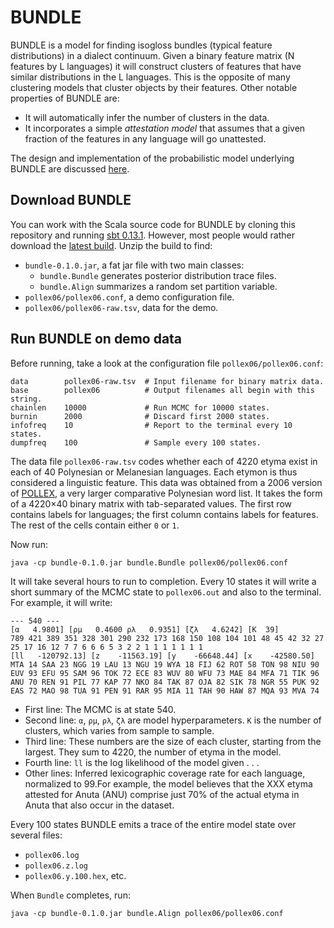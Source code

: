 # BUNDLE

BUNDLE is a model for finding isogloss bundles (typical feature distributions) in a dialect continuum.  Given a binary feature matrix (N features by L languages) it will construct clusters of features that have similar distributions in the L languages.  This is the opposite of many clustering models that cluster objects by their features.  Other notable properties of BUNDLE are:

* It will automatically infer the number of clusters in the data.
* It incorporates a simple _attestation model_ that assumes that a given fraction of the features in any language will go unattested.

The design and implementation of the probabilistic model underlying BUNDLE are discussed [here](http://www.github.com).

## Download BUNDLE

You can work with the Scala source code for BUNDLE by cloning this repository and running [sbt 0.13.1](http://www.scala-sbt.org/0.13.1/docs/Getting-Started/Setup.html).  However, most people would rather download the [latest build](http://www.github.com).  Unzip the build to find:

* `bundle-0.1.0.jar`, a fat jar file with two main classes:
  * `bundle.Bundle` generates posterior distribution trace files.
  * `bundle.Align` summarizes a random set partition variable.
* `pollex06/pollex06.conf`, a demo configuration file.
* `pollex06/pollex06-raw.tsv`, data for the demo.

## Run BUNDLE on demo data

Before running, take a look at the configuration file `pollex06/pollex06.conf`:

```
data        pollex06-raw.tsv  # Input filename for binary matrix data.
base        pollex06          # Output filenames all begin with this string.
chainlen    10000             # Run MCMC for 10000 states.
burnin      2000              # Discard first 2000 states.
infofreq    10                # Report to the terminal every 10 states.
dumpfreq    100               # Sample every 100 states.
```

The data file `pollex06-raw.tsv` codes whether each of 4220 etyma exist in each of 40 Polynesian or Melanesian languages.  Each etymon is thus considered a linguistic feature.  This data was obtained from a 2006 version of [POLLEX](http://pollex.org.nz), a very larger comparative Polynesian word list.  It takes the form of a 4220×40 binary matrix with tab-separated values.  The first row contains labels for languages; the first column contains labels for features.  The rest of the cells contain either `0` or `1`.

Now run:

```
java -cp bundle-0.1.0.jar bundle.Bundle pollex06/pollex06.conf
```

It will take several hours to run to completion.  Every 10 states it will write a short summary of the MCMC state to `pollex06.out` and also to the terminal.  For example, it will write:

```
--- 540 ---
[α   4.9801] [ρμ   0.4600 ρλ   0.9351] [ζλ   4.6242] [K  39]
789 421 389 351 328 301 290 232 173 168 150 108 104 101 48 45 42 32 27 25 17 16 12 7 7 6 6 6 5 3 2 2 1 1 1 1 1 1 1
[ll   -120792.13] [z    -11563.19] [y    -66648.44] [x    -42580.50]
MTA 14 SAA 23 NGG 19 LAU 13 NGU 19 WYA 18 FIJ 62 ROT 58 TON 98 NIU 90
EUV 93 EFU 95 SAM 96 TOK 72 ECE 83 WUV 80 WFU 73 MAE 84 MFA 71 TIK 96
ANU 70 REN 91 PIL 77 KAP 77 NKO 84 TAK 87 OJA 82 SIK 78 NGR 55 PUK 92
EAS 72 MAO 98 TUA 91 PEN 91 RAR 95 MIA 11 TAH 90 HAW 87 MQA 93 MVA 74
```

* First line: The MCMC is at state 540.
* Second line: `α`, `ρμ`, `ρλ`, `ζλ` are model hyperparameters.  `K` is the number of clusters, which varies from sample to sample.
* Third line: These numbers are the size of each cluster, starting from the largest.  They sum to 4220, the number of etyma in the model.
* Fourth line: `ll` is the log likelihood of the model given . . .
* Other lines: Inferred lexicographic coverage rate for each language, normalized to 99.For example, the model believes that the XXX etyma attested for Anuta (ANU) comprise just 70% of the actual etyma in Anuta that also occur in the dataset.

Every 100 states BUNDLE emits a trace of the entire model state over several files:

* `pollex06.log`
* `pollex06.z.log`
* `pollex06.y.100.hex`, etc.

When `Bundle` completes, run:

```
java -cp bundle-0.1.0.jar bundle.Align pollex06/pollex06.conf
```

